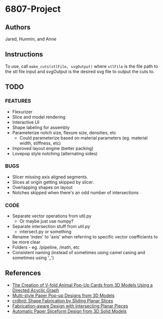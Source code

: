 # 6807-Project
## Authors
Jared, Hunmin, and Anne

## Instructions
To use, call `make_cuts(stlFile, svgOutput)` where `stlFile` is the file path to the stl file input and svgOutput is the desired svg file to output the cuts to.

## TODO
### FEATURES
* Flexurizer
* Slice and model rendering
* Interactive UI
* Shape labeling for assembly
* Parameterize notch size, flexure size, densities, etc
	* Could parameterize based on material parameters (eg. material width, stiffness, etc)
* Improved layout engine (better packing)
* Lovepop style notching (alternating sides)

### BUGS
* Slicer missing axis aligned segments.
* Slices at origin getting skipped by slicer.
* Overlapping shapes on layout
* Notches skipped when there's an odd number of intersections

### CODE
* Separate vector operations from util.py
	* Or maybe just use numpy?
* Separate intersection stuff from util.py
	* intersect.py or something
* Rename 'index' to 'axis' when referring to specific vector coefficients to be more clear
* Folders - eg. /pipeline, /math, etc
* Consistent naming (instead of sometimes using camel casing and sometimes using '_')

## References
* [The Creation of V-fold Animal Pop-Up Cards from 3D Models Using a Directed Acyclic Graph](http://link.springer.com/chapter/10.1007%2F978-3-642-35473-1_47)
* [Multi-style Paper Pop-up Designs from 3D Models
](https://www.comp.nus.edu.sg/~lowkl/publications/multistyle_popup_eg2014.pdf)
* [crdbrd: Shape Fabrication by Sliding Planar Slices
](http://cybertron.cg.tu-berlin.de/kristian/files/crdbrd.pdf)
* [Fabrication-aware Design with Intersecting Planar Pieces
](http://lgg.epfl.ch/publications/2013/PlanarPieces/paper.pdf)
* [Automatic Paper Sliceform Design
from 3D Solid Models](https://www.comp.nus.edu.sg/~lowkl/publications/sliceform_tvcg2013_lowres.pdf)